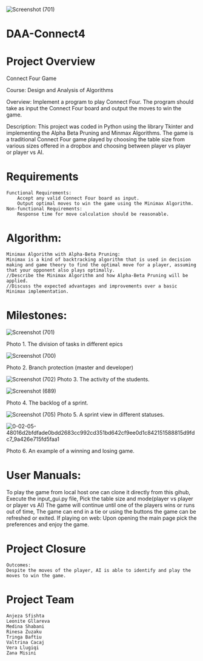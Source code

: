 ![Screenshot (701)](https://github.com/VeraLlugiqi/DAA-Connect4/assets/115923848/0cd63ce8-b1eb-4cf7-8eff-c7ac50d8023e)
# DAA-Connect4
# Project Overview
Connect Four Game 

Course: Design and Analysis of Algorithms

Overview: Implement a program to play Connect Four. The program should take as input the Connect Four board and output the moves to win the game.

Description: This project was coded in Python using the library Tkinter and implementing the Alpha Beta Pruning and Minmax Algorithms. 
The game is a traditional Connect Four game played by choosing the table size from various sizes offered in a dropbox and choosing between player vs player or player vs AI. 


# Requirements
	Functional Requirements:
		Accept any valid Connect Four board as input.
		Output optimal moves to win the game using the Minimax Algorithm.
	Non-functional Requirements:
		Response time for move calculation should be reasonable.
# Algorithm:
	Minimax Algorithm with Alpha-Beta Pruning:
	Minimax is a kind of backtracking algorithm that is used in decision making and game theory to find the optimal move for a player, assuming that your opponent also plays optimally.
	//Describe the Minimax Algorithm and how Alpha-Beta Pruning will be applied.
	//Discuss the expected advantages and improvements over a basic Minimax implementation.
# Milestones:


![Screenshot (701)](https://github.com/VeraLlugiqi/DAA-Connect4/assets/115923848/ccfd594d-cfbe-4f4d-baf5-bcb3116e90f5)

Photo 1. The division of tasks in different epics

![Screenshot (700)](https://github.com/VeraLlugiqi/DAA-Connect4/assets/115923848/121f2354-3401-4100-85d7-91f1b7404d12)

Photo 2. Branch protection (master and developer)


![Screenshot (702)](https://github.com/VeraLlugiqi/DAA-Connect4/assets/115923848/bd2aea25-be3e-404b-9db6-320f78576592)
Photo 3. The activity of the students.


![Screenshot (689)](https://github.com/VeraLlugiqi/DAA-Connect4/assets/115923848/172edaf6-6e81-4f9d-9060-2bdade5756a5)

Photo 4. The backlog of a sprint.


![Screenshot (705)](https://github.com/VeraLlugiqi/DAA-Connect4/assets/115923848/175dab01-b9db-4bc3-9f30-0330dfde476f)
Photo 5. A sprint view in different statuses.


![0-02-05-48016d2bfdfade0bdd2683cc992cd351bd642cf9ee0d1c842151588815d9fdc7_9a426e715fd5faa1](https://github.com/VeraLlugiqi/DAA-Connect4/assets/115923848/f7cd1163-93ef-4135-87d6-59f2ec9ec38a)

Photo 6. An example of a winning and losing game.


# User Manuals:

To play the game from local host one can clone it directly from this gihub, 
	Execute the input_gui.py file, 
	Pick the table size and mode(player vs player or player vs AI)
	The game will continue until one of the players wins or runs out of time, 
	The game can end in a tie or using the buttons the game can be refreshed or exited.
If playing on web:
	Upon opening the main page pick the preferences and enjoy the game.

# Project Closure
	Outcomes:
	Despite the moves of the player, AI is able to identify and play the moves to win the game.
# Project Team
	Anjeza Sfishta
	Leonite Gllareva
	Medina Shabani
	Rinesa Zuzaku
	Tringa Baftiu
	Valtrina Cacaj
	Vera Llugiqi
	Zana Misini
